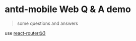 # antd-mobile Web Q & A demo

> some questions and answers

use [react-router@3](https://github.com/ReactTraining/react-router/blob/v3/docs/Introduction.md)
